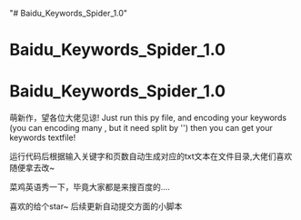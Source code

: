 "# Baidu_Keywords_Spider_1.0" 
# Baidu_Keywords_Spider_1.0
# Baidu_Keywords_Spider_1.0


萌新作，望各位大佬见谅!
Just run this py file, and encoding your keywords (you can encoding many , but it need split by '') then you can get your keywords textfile!

运行代码后根据输入关键字和页数自动生成对应的txt文本在文件目录,大佬们喜欢随便拿去改~

菜鸡英语秀一下，毕竟大家都是来搜百度的....



喜欢的给个star~  后续更新自动提交方面的小脚本

